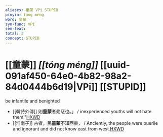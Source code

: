 ```yaml
---
aliases: 童蒙 VPi STUPID
pinyin: tóng méng
word: 童蒙
syn-func: VPi
sem-feat: 
total: 2
concept: STUPID 
---
```

# [[童蒙]] *[[tóng méng]]*  [[uuid-091af450-64e0-4b82-98a2-84d0444b6d19|VPi]] [[STUPID]]
be infantile and benighted
 - [[韓詩外傳]] 則**童蒙**者弗惡也。」 / inexperienced youths will not hate them."[HXWD](https://hxwd.org/textview.html?location=KR1c0066_tls_008-34a.21)
 - [[淮南子]] 古者，民**童蒙**不知西東， / Anciently, the people were puerile and ignorant and did not know east from west.[HXWD](https://hxwd.org/textview.html?location=KR3j0010_tls_011-2a.19)
